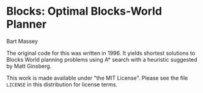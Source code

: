 # Blocks: Optimal Blocks-World Planner
Bart Massey

The original code for this was written in 1996. It yields
shortest solutions to Blocks World planning problems using
A* search with a heuristic suggested by Matt Ginsberg.

This work is made available under "the MIT License". Please
see the file `LICENSE` in this distribution for license
terms.
